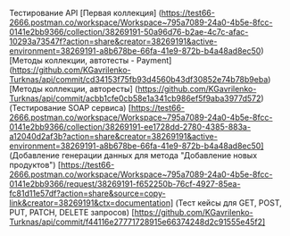 Тестирование API
[Первая коллекция]
(https://test66-2666.postman.co/workspace/Workspace~795a7089-24a0-4b5e-8fcc-0141e2bb9366/collection/38269191-50a96d76-b2ae-4c7c-afac-10293a73547f?action=share&creator=38269191&active-environment=38269191-a8b678be-66fa-41e9-872b-b4a48ad8ec50)
[Методы коллекции, автотесты - Payment]
(https://github.com/KGavrilenko-Turknas/api/commit/cd34153f75fb93d4560b43df30852e74b78b9eba)
[Методы коллекции, авторесты]
(https://github.com/KGavrilenko-Turknas/api/commit/acbb1cfe0cb58e1a341cb986ef5f9aba3977d572)
(Тестирование SOAP сервиса)
[https://test66-2666.postman.co/workspace/Workspace~795a7089-24a0-4b5e-8fcc-0141e2bb9366/collection/38269191-ee1728dd-2780-4385-883a-a12040d2af3b?action=share&creator=38269191&active-environment=38269191-a8b678be-66fa-41e9-872b-b4a48ad8ec50]
(Добавление генерации данных для метода "Добавление новых продуктов")
[https://test66-2666.postman.co/workspace/Workspace~795a7089-24a0-4b5e-8fcc-0141e2bb9366/request/38269191-f652250b-76cf-4927-85ea-fc81d11e57df?action=share&source=copy-link&creator=38269191&ctx=documentation]
(Тест кейсы для GET, POST, PUT, PATCH, DELETE запросов)
[https://github.com/KGavrilenko-Turknas/api/commit/f44116e27771728915e66374248d2c91555e45f2]
